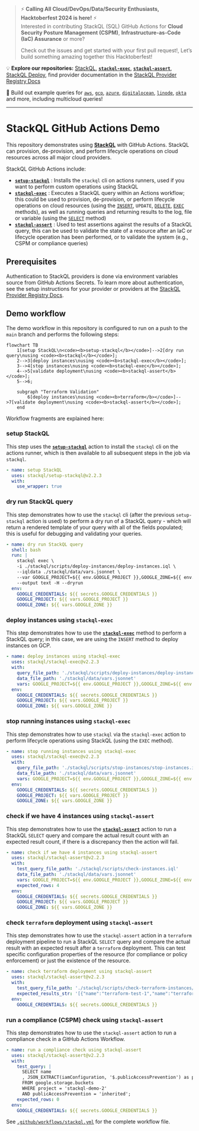 > ⚡ **Calling All Cloud/DevOps/Data/Security Enthusiasts, Hacktoberfest 2024 is here!** ⚡  
> Interested in contributing StackQL (SQL) GitHub Actions for **Cloud Security Posture Management (CSPM)**, **Infrastructure-as-Code (IaC) Assurance** or more?  
>
> Check out the issues and get started with your first pull request!, Let’s build something amazing together this Hacktoberfest!  

💡 **Explore our repositories:** [StackQL](https://github.com/stackql/stackql), [__`stackql-exec`__](https://github.com/marketplace/actions/stackql-exec), [__`stackql-assert`__](https://github.com/marketplace/actions/stackql-assert), [StackQL Deploy](https://stackql-deploy.io/docs/), find provider documentation in the [StackQL Provider Registry Docs](https://registry.stackql.io/)  

🔎 Build out example queries for [`aws`](https://aws.stackql.io/providers/aws/), [`gcp`](https://google.stackql.io/providers/google/), [`azure`](https://azure.stackql.io/providers/azure/), [`digitalocean`](https://digitalocean.stackql.io/providers/digitalocean/), [`linode`](https://linode.stackql.io/providers/linode/), [`okta`](https://okta.stackql.io/providers/okta/) and more, including multicloud queries!  

---

# StackQL GitHub Actions Demo

This repository demonstrates using [__StackQL__](https://github.com/stackql/stackql) with GitHub Actions.  StackQL can provision, de-provision, and perform lifecycle operations on cloud resources across all major cloud providers.  

StackQL GitHub Actions include:
- [__`setup-stackql`__](https://github.com/marketplace/actions/setup-stackql) : Installs the `stackql` cli on actions runners, used if you want to perform custom operations using StackQL
- [__`stackql-exec`__](https://github.com/marketplace/actions/stackql-exec) : Executes a StackQL query within an Actions workflow; this could be used to provision, de-provision, or perform lifecycle operations on cloud resources (using the [`INSERT`](https://stackql.io/docs/language-spec/insert), `UPDATE`, [`DELETE`](https://stackql.io/docs/language-spec/delete), [`EXEC`](https://stackql.io/docs/language-spec/exec) methods), as well as running queries and returning results to the log, file or variable (using the [`SELECT`](https://stackql.io/docs/language-spec/select) method)
- [__`stackql-assert`__](https://github.com/marketplace/actions/stackql-assert) : Used to test assertions against the results of a StackQL query, this can be used to validate the state of a resource after an IaC or lifecycle operation has been performed, or to validate the system (e.g., CSPM or compliance queries) 

## Prerequisites

Authentication to StackQL providers is done via environment variables source from GitHub Actions Secrets. To learn more about authentication, see the setup instructions for your provider or providers at the [StackQL Provider Registry Docs](https://registry.stackql.io/). 

## Demo workflow

The demo workflow in this repository is configured to run on a push to the `main` branch and performs the following steps:  

```mermaid
flowchart TB
    1[setup StackQL\n<code><b>setup-stackql</b></code>]-->2[dry run query\nusing <code><b>stackql</b></code>];
    2-->3[deploy instances\nusing <code><b>stackql-exec</b></code>];
    3-->4[stop instances\nusing <code><b>stackql-exec</b></code>];
    4-->5[validate deployment\nusing <code><b>stackql-assert</b></code>];
    5-->6;

    subgraph "Terraform Validation"
        6[deploy instances\nusing <code><b>terraform</b></code>]-->7[validate deployment\nusing <code><b>stackql-assert</b></code>];
    end
```

Workflow fragments are explained here:  

### setup StackQL

This step uses the [__`setup-stackql`__](https://github.com/marketplace/actions/setup-stackql) action to install the `stackql` cli on the actions runner, which is then available to all subsequent steps in the job via `stackql`.  

```yaml
- name: setup StackQL
  uses: stackql/setup-stackql@v2.2.3
  with:
    use_wrapper: true
```

### dry run StackQL query

This step demonstrates how to use the `stackql` cli (after the previous `setup-stackql` action is used) to perform a dry run of a StackQL query - which will return a rendered template of your query with all of the fields populated; this is useful for debugging and validating your queries.  

```yaml
- name: dry run StackQL query
  shell: bash
  run: |
    stackql exec \
    -i ./stackql/scripts/deploy-instances/deploy-instances.iql \
    --iqldata ./stackql/data/vars.jsonnet \
    --var GOOGLE_PROJECT=${{ env.GOOGLE_PROJECT }},GOOGLE_ZONE=${{ env.GOOGLE_ZONE }} \
    --output text -H --dryrun
  env:
    GOOGLE_CREDENTIALS: ${{ secrets.GOOGLE_CREDENTIALS }}
    GOOGLE_PROJECT: ${{ vars.GOOGLE_PROJECT }}
    GOOGLE_ZONE: ${{ vars.GOOGLE_ZONE }}    
```
### deploy instances using `stackql-exec`

This step demonstrates how to use the [__`stackql-exec`__](https://github.com/marketplace/actions/stackql-exec) method to perform a StackQL query; in this case, we are using the `INSERT` method to deploy instances on GCP.  

```yaml
- name: deploy instances using stackql-exec
  uses: stackql/stackql-exec@v2.2.3
  with:
    query_file_path: './stackql/scripts/deploy-instances/deploy-instances.iql'
    data_file_path: './stackql/data/vars.jsonnet'
    vars: GOOGLE_PROJECT=${{ env.GOOGLE_PROJECT }},GOOGLE_ZONE=${{ env.GOOGLE_ZONE }}
  env:
    GOOGLE_CREDENTIALS: ${{ secrets.GOOGLE_CREDENTIALS }}
    GOOGLE_PROJECT: ${{ vars.GOOGLE_PROJECT }}
    GOOGLE_ZONE: ${{ vars.GOOGLE_ZONE }}
```

### stop running instances using `stackql-exec`

This step demonstrates how to use `stackql` via the `stackql-exec` action to perform lifecycle operations using StackQL (using the `EXEC` method).  

```yaml
- name: stop running instances using stackql-exec
  uses: stackql/stackql-exec@v2.2.3
  with:
    query_file_path: './stackql/scripts/stop-instances/stop-instances.iql'
    data_file_path: './stackql/data/vars.jsonnet'
    vars: GOOGLE_PROJECT=${{ env.GOOGLE_PROJECT }},GOOGLE_ZONE=${{ env.GOOGLE_ZONE }}    
  env:
    GOOGLE_CREDENTIALS: ${{ secrets.GOOGLE_CREDENTIALS }} 
    GOOGLE_PROJECT: ${{ vars.GOOGLE_PROJECT }}
    GOOGLE_ZONE: ${{ vars.GOOGLE_ZONE }}       
```

### check if we have 4 instances using `stackql-assert`

This step demonstrates how to use the [__`stackql-assert`__](https://github.com/marketplace/actions/stackql-assert) action to run a StackQL `SELECT` query and compare the actual result count with an expected result count, if there is a discrepancy then the action will fail.  

```yaml
- name: check if we have 4 instances using stackql-assert
  uses: stackql/stackql-assert@v2.2.3
  with:
    test_query_file_path: './stackql/scripts/check-instances.iql'
    data_file_path: './stackql/data/vars.jsonnet'
    vars: GOOGLE_PROJECT=${{ env.GOOGLE_PROJECT }},GOOGLE_ZONE=${{ env.GOOGLE_ZONE }}    
    expected_rows: 4
  env:
    GOOGLE_CREDENTIALS: ${{ secrets.GOOGLE_CREDENTIALS }} 
    GOOGLE_PROJECT: ${{ vars.GOOGLE_PROJECT }}
    GOOGLE_ZONE: ${{ vars.GOOGLE_ZONE }}    
```

### check `terraform` deployment using `stackql-assert`

This step demonstrates how to use the `stackql-assert` action in a `terraform` deployment pipeline to run a StackQL `SELECT` query and compare the actual result with an expected result after a `terraform` deployment.  This can test specific configuration properties of the resource (for compliance or policy enforcement) or just the existence of the resource.

```yaml
- name: check terraform deployment using stackql-assert
  uses: stackql/stackql-assert@v2.2.3
  with:
    test_query_file_path: './stackql/scripts/check-terraform-instances/check-terraform-instances.iql'
    expected_results_str: '[{"name":"terraform-test-1","name":"terraform-test-2"}]'
  env:
    GOOGLE_CREDENTIALS: ${{ secrets.GOOGLE_CREDENTIALS }} 
```

### run a compliance (CSPM) check using `stackql-assert`

This step demonstrates how to use the `stackql-assert` action to run a compliance check in a GitHub Actions Workflow.

```yaml
- name: run a compliance check using stackql-assert
  uses: stackql/stackql-assert@v2.2.3
  with:
    test_query: |
      SELECT name
      , JSON_EXTRACT(iamConfiguration, '$.publicAccessPrevention') as publicAccessPrevention 
      FROM google.storage.buckets 
      WHERE project = 'stackql-demo-2' 
      AND publicAccessPrevention = 'inherited';
    expected_rows: 0
  env:
    GOOGLE_CREDENTIALS: ${{ secrets.GOOGLE_CREDENTIALS }} 
```

See [`.github/workflows/stackql.yml`](.github/workflows/stackql.yml) for the complete workflow file.
